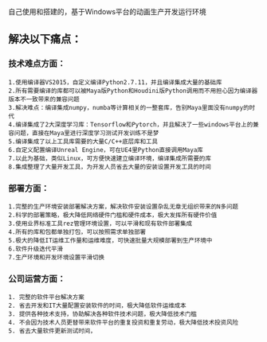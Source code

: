 自己使用和搭建的，基于Windows平台的动画生产开发运行环境

## 解决以下痛点：
### 技术难点方面：
    1.使用编译器VS2015，自定义编译Python2.7.11，并且编译集成大量的基础库
    2.所有需要编译的库都可以被Maya版Python和Houdini版Python调用而不用担心因为编译器版本不一致带来的兼容问题
    3.解决难点：编译集成numpy，numba等计算相关的一整套库，告别Maya里面没有numpy的时代
    4.编译集成了2大深度学习库：Tensorflow和Pytorch，并且解决了一些windows平台上的兼容问题，直接在Maya里进行深度学习测试开发训练不是梦
    5.编译集成了以上工具库需要的大量C/C++底层库和工具
    6.自定义配置编译Unreal Engine，可在UE4里Python直接调用Maya库
    7.以此为基础，类似Linux，可方便快速建立编译环境，编译集成所需要的库
    8.集成整理了大量开发工具，为开发人员省去大量的安装设置开发工具的时间

### 部署方面：
    1.完整的生产环境安装部署解决方案，解决软件安装设置杂乱无章无组织带来的N多问题
    2.科学的部署策略，极大降低网络硬件门槛和硬件成本，极大发挥所有硬件价值
    3.使用业界标准工具rez管理环境设置，可以平滑和现有软件部署集成
    4.所有的库和包都单独打包，可以按照需求单独部署    
    5.极大的降低IT运维工作量和运维难度，可快速批量大规模部署到生产环境中
    6.软件升级迭代平滑
    7.生产环境和开发环境设置平滑切换

### 公司运营方面：
    1. 完整的软件平台解决方案
    2. 省去开发和IT大量配置安装软件的时间，极大降低软件运维成本
    3. 提供各种技术支持，协助解决各种软件技术问题，极大降低技术门槛    
    4. 不会因为技术人员更替带来软件平台的重复投资和重复劳动，极大降低技术投资风险
    5. 省去大量软件更新测试时间，

